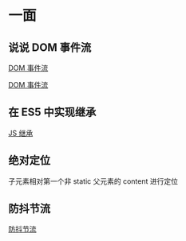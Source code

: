 # 一面

## 说说 DOM 事件流

[DOM 事件流](https://i-want-offer.github.io/FE-Essay/JS/DOM%E4%BA%8B%E4%BB%B6.html)

[DOM 事件流](https://juejin.im/post/5a731204f265da4e8a31b9f6#heading-2)

## 在 ES5 中实现继承

[JS 继承](https://i-want-offer.github.io/FE-Essay/%E6%89%8B%E5%86%99%E4%BB%A3%E7%A0%81/extends/)

## 绝对定位

子元素相对第一个非 static 父元素的 content 进行定位

## 防抖节流

[防抖节流]([https://github.com/i-want-offer/FE-Essay/tree/master/docs/%E6%89%8B%E5%86%99%E4%BB%A3%E7%A0%81/dt)

